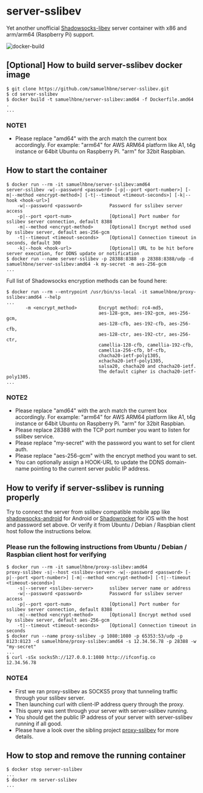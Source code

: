 # server-sslibev

Yet another unofficial [Shadowsocks-libev](https://github.com/shadowsocks/shadowsocks-libev) server container with x86 and arm/arm64 (Raspberry Pi) support.

![docker-build](https://github.com/samuelhbne/server-sslibev/workflows/docker-buildx-latest/badge.svg)

## [Optional] How to build server-sslibev docker image

```shell
$ git clone https://github.com/samuelhbne/server-sslibev.git
$ cd server-sslibev
$ docker build -t samuelhbne/server-sslibev:amd64 -f Dockerfile.amd64 .
...
```

### NOTE1

- Please replace "amd64" with the arch match the current box accordingly. For example: "arm64" for AWS ARM64 platform like A1, t4g instance or 64bit Ubuntu on Raspberry Pi. "arm" for 32bit Raspbian.

## How to start the container

```shell
$ docker run --rm -it samuelhbne/server-sslibev:amd64
server-sslibev -w|--password <password> [-p|--port <port-number>] [-m|--method <encrypt-method>] [-t|--timeout <timeout-seconds>] [-k|--hook <hook-url>]
    -w|--password <password>          Password for sslibev server access
    -p|--port <port-num>              [Optional] Port number for sslibev server connection, default 8388
    -m|--method <encrypt-method>      [Optional] Encrypt method used by sslibev server, default aes-256-gcm
    -t|--timeout <timeout-seconds>    [Optional] Connection timeout in seconds, default 300
    -k|--hook <hook-url>              [Optional] URL to be hit before server execution, for DDNS update or notification
$ docker run --name server-sslibev -p 28388:8388 -p 28388:8388/udp -d samuelhbne/server-sslibev:amd64 -k my-secret -m aes-256-gcm
...
```

Full list of Shadowsocks encryption methods can be found here:

```shell
$ docker run --rm --entrypoint /usr/bin/ss-local -it samuelhbne/proxy-sslibev:amd64 --help
...
       -m <encrypt_method>        Encrypt method: rc4-md5,
                                  aes-128-gcm, aes-192-gcm, aes-256-gcm,
                                  aes-128-cfb, aes-192-cfb, aes-256-cfb,
                                  aes-128-ctr, aes-192-ctr, aes-256-ctr,
                                  camellia-128-cfb, camellia-192-cfb,
                                  camellia-256-cfb, bf-cfb,
                                  chacha20-ietf-poly1305,
                                  xchacha20-ietf-poly1305,
                                  salsa20, chacha20 and chacha20-ietf.
                                  The default cipher is chacha20-ietf-poly1305.
...
```

### NOTE2

- Please replace "amd64" with the arch match the current box accordingly. For example: "arm64" for AWS ARM64 platform like A1, t4g instance or 64bit Ubuntu on Raspberry Pi. "arm" for 32bit Raspbian.
- Please replace 28388 with the TCP port number you want to listen for sslibev service.
- Please replace "my-secret" with the password you want to set for client auth.
- Please replace "aes-256-gcm" with the encrypt method you want to set.
- You can optionally assign a HOOK-URL to update the DDNS domain-name pointing to the current server public IP address.

## How to verify if server-sslibev is running properly

Try to connect the server from sslibev compatible mobile app like [shadowsocks-android](https://github.com/shadowsocks/shadowsocks-android) for Android or [Shadowrocket](https://apps.apple.com/us/app/shadowrocket/id932747118) for iOS with the host and password set above. Or verify it from Ubuntu / Debian / Raspbian client host follow the instructions below.

### Please run the following instructions from Ubuntu / Debian / Raspbian client host for verifying

```shell
$ docker run --rm -it samuelhbne/proxy-sslibev:amd64
proxy-sslibev -s|--host <sslibev-server> -w|--password <password> [-p|--port <port-number>] [-m|--method <encrypt-method>] [-t|--timeout <timeout-seconds>]
    -s|--server <sslibev-server>      sslibev server name or address
    -w|--password <password>          Password for sslibev server access
    -p|--port <port-num>              [Optional] Port number for sslibev server connection, default 8388
    -m|--method <encrypt-method>      [Optional] Encrypt method used by sslibev server, default aes-256-gcm
    -t|--timeout <timeout-seconds>    [Optional] Connection timeout in seconds
$ docker run --name proxy-sslibev -p 1080:1080 -p 65353:53/udp -p 8123:8123 -d samuelhbne/proxy-sslibev:amd64 -s 12.34.56.78 -p 28388 -w "my-secret"
...
$ curl -sSx socks5h://127.0.0.1:1080 http://ifconfig.co
12.34.56.78
```

### NOTE4

- First we ran proxy-sslibev as SOCKS5 proxy that tunneling traffic through your sslibev server.
- Then launching curl with client-IP address query through the proxy.
- This query was sent through your server with server-sslibev running.
- You should get the public IP address of your server with server-sslibev running if all good.
- Please have a look over the sibling project [proxy-sslibev](https://github.com/samuelhbne/proxy-sslibev) for more details.

## How to stop and remove the running container

```shell
$ docker stop server-sslibev
...
$ docker rm server-sslibev
...
```
